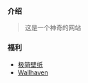 ### 介绍

> 这是一个神奇的网站

### 福利
  * [极简壁纸](https://bz.zzzmh.cn/index)
  * [Wallhaven](https://wallhaven.cc/)


